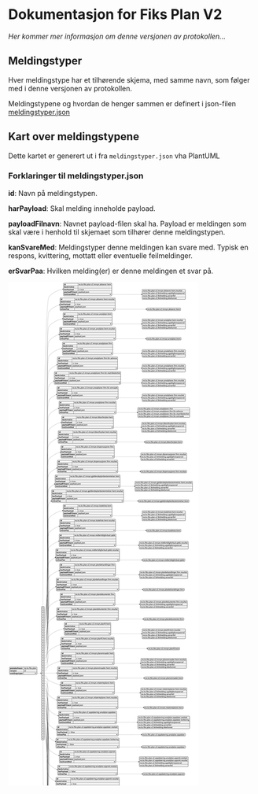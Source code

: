 # Dokumentasjon for Fiks Plan V2

*Her kommer mer informasjon om denne versjonen av protokollen...*

## Meldingstyper

Hver meldingstype har et tilhørende skjema, med samme navn, som følger med i denne versjonen av protokollen.

Meldingstypene og hvordan de henger sammen er definert i json-filen [meldingstyper.json](./../../Schema/V2/meldingstyper/meldingstyper.json)

## Kart over meldingstypene

Dette kartet er generert ut i fra `meldingstyper.json` vha PlantUML

### Forklaringer til meldingstyper.json

**id**: Navn på meldingstypen.

**harPayload**: Skal melding inneholde payload.

**payloadFilnavn**: Navnet payload-filen skal ha. Payload er meldingen som skal være i henhold til skjemaet som tilhører denne meldingstypen.

**kanSvareMed**: Meldingstyper denne meldingen kan svare med. Typisk en respons, kvittering, mottatt eller eventuelle feilmeldinger.

**erSvarPaa**: Hvilken melding(er) er denne meldingen et svar på. 


![sekvensdiagram](./../../Schema/V2/meldingstyper/meldingstyper.png)
